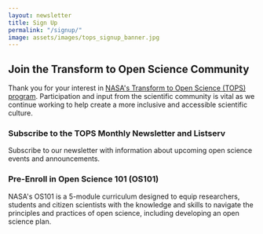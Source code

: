 ```yaml
---
layout: newsletter
title: Sign Up
permalink: "/signup/"
image: assets/images/tops_signup_banner.jpg
---
```


## Join the Transform to Open Science Community
Thank you for your interest in [NASA's Transform to Open Science (TOPS) program][TOPS Github Link]. Participation and input from the scientific community is vital as we continue working to help create a more inclusive and accessible scientific culture.

### Subscribe to the TOPS Monthly Newsletter and Listserv
Subscribe to our newsletter with information about upcoming open science events and announcements.

### Pre-Enroll in Open Science 101 (OS101)
NASA's OS101 is a 5-module curriculum designed to equip researchers, students and citizen scientists with the knowledge and skills to navigate the principles and practices of open science, including developing an open science plan.

[tops github link]: https://nasa.github.io/Transform-to-Open-Science/